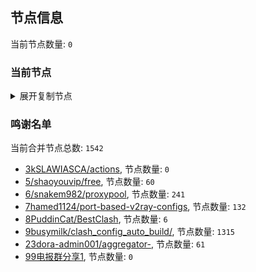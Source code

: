 
## 节点信息
当前节点数量: `0`
### 当前节点
<details>
  <summary>展开复制节点</summary>

    

</details>

### 鸣谢名单
当前合并节点总数: `1542`
- [3kSLAWIASCA/actions](https://github.com/kSLAWIASCA/actions), 节点数量: `0`
- [5/shaoyouvip/free](https://github.com/shaoyouvip/free), 节点数量: `60`
- [6/snakem982/proxypool](https://github.com/snakem982/proxypool), 节点数量: `241`
- [7hamed1124/port-based-v2ray-configs](https://github.com/hamed1124/port-based-v2ray-configs), 节点数量: `132`
- [8PuddinCat/BestClash](https://github.com/PuddinCat/BestClash), 节点数量: `6`
- [9busymilk/clash_config_auto_build/](https://github.com/busymilk/clash_config_auto_build/), 节点数量: `1315`
- [23dora-admin001/aggregator-](https://github.com/dora-admin001/aggregator-), 节点数量: `61`
- [99电报群分享1](https://github.com/cdddbc/getAirport), 节点数量: `0`


